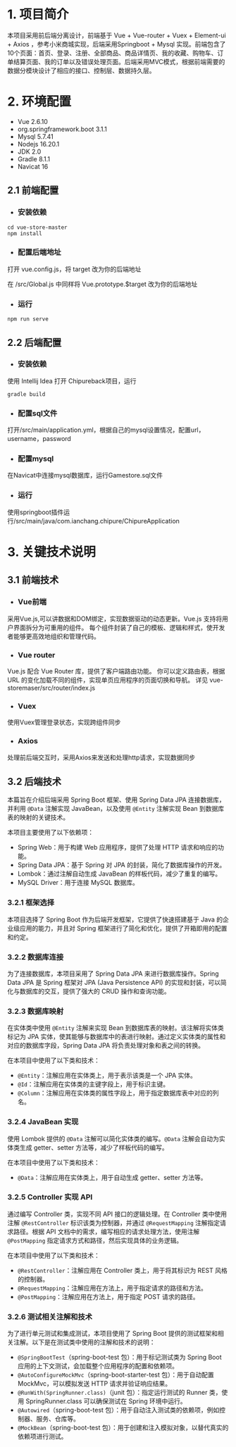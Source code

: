 # 1. 项目简介

本项目采用前后端分离设计，前端基于 Vue + Vue-router + Vuex + Element-ui + Axios ，参考小米商城实现，后端采用Springboot + Mysql 实现。前端包含了10个页面：首页、登录、注册、全部商品、商品详情页、我的收藏、购物车、订单结算页面、我的订单以及错误处理页面。后端采用MVC模式，根据前端需要的数据分模块设计了相应的接口、控制层、数据持久层。

# 2. 环境配置

- Vue 2.6.10
- org.springframework.boot 3.1.1
- Mysql 5.7.41
- Nodejs 16.20.1
- JDK 2.0
- Gradle 8.1.1
- Navicat 16

## 2.1 前端配置

- ### 安装依赖

```shell
cd vue-store-master
npm install
```

- ### 配置后端地址

打开 vue.config.js，将 target 改为你的后端地址

在 /src/Global.js 中同样将 Vue.prototype.$target 改为你的后端地址

- ### 运行

```shell
npm run serve
```

## 2.2 后端配置

- ### 安装依赖

使用 Intellij Idea 打开 Chipureback项目，运行  

```shell
gradle build
```

- ### 配置sql文件

打开/src/main/application.yml，根据自己的mysql设置情况，配置url，username，password 

- ### 配置mysql

在Navicat中连接mysql数据库，运行Gamestore.sql文件

- ### 运行

使用springboot插件运行/src/main/java/com.ianchang.chipure/ChipureApplication  

# 3. 关键技术说明

## 3.1 前端技术

- ### Vue前端

采用Vue.js,可以讲数据和DOM绑定，实现数据驱动的动态更新。Vue.js 支持将用户界面拆分为可重用的组件。 每个组件封装了自己的模板、逻辑和样式，使开发者能够更高效地组织和管理代码。

- ### Vue router

Vue.js 配合 Vue Router 库，提供了客户端路由功能。 你可以定义路由表，根据 URL 的变化加载不同的组件，实现单页应用程序的页面切换和导航。 详见 vue-storemaser/src/router/index.js

- ### Vuex

使用Vuex管理登录状态，实现跨组件同步

- ### Axios

处理前后端交互时，采用Axios来发送和处理http请求，实现数据同步

## 3.2 后端技术

本篇旨在介绍后端采用 Spring Boot 框架、使用 Spring Data JPA 连接数据库，并利用 `@Data` 注解实现 JavaBean，以及使用 `@Entity` 注解实现 Bean 到数据库表的映射的关键技术。

本项目主要使用了以下依赖项：

- Spring Web：用于构建 Web 应用程序，提供了处理 HTTP 请求和响应的功能。
- Spring Data JPA：基于 Spring 对 JPA 的封装，简化了数据库操作的开发。
- Lombok：通过注解自动生成 JavaBean 的样板代码，减少了重复的编写。
- MySQL Driver：用于连接 MySQL 数据库。



### 3.2.1 框架选择

本项目选择了 Spring Boot 作为后端开发框架，它提供了快速搭建基于 Java 的企业级应用的能力，并且对 Spring 框架进行了简化和优化，提供了开箱即用的配置和约定。

### 3.2.2 数据库连接

为了连接数据库，本项目采用了 Spring Data JPA 来进行数据库操作。Spring Data JPA 是 Spring 框架对 JPA (Java Persistence API) 的实现和封装，可以简化与数据库的交互，提供了强大的 CRUD 操作和查询功能。

### 3.2.3 数据库映射

在实体类中使用 `@Entity` 注解来实现 Bean 到数据库表的映射。该注解将实体类标记为 JPA 实体，使其能够与数据库中的表进行映射。通过定义实体类的属性和对应的数据库字段，Spring Data JPA 将负责处理对象和表之间的转换。

在本项目中使用了以下类和技术：

- `@Entity`：注解应用在实体类上，用于表示该类是一个 JPA 实体。
- `@Id`：注解应用在实体类的主键字段上，用于标识主键。
- `@Column`：注解应用在实体类的属性字段上，用于指定数据库表中对应的列名。

### 3.2.4 JavaBean 实现

使用 Lombok 提供的 `@Data` 注解可以简化实体类的编写。`@Data` 注解会自动为实体类生成 getter、setter 方法等，减少了样板代码的编写。

在本项目中使用了以下类和技术：

- `@Data`：注解应用在实体类上，用于自动生成 getter、setter 方法等。

### 3.2.5 Controller 实现 API

通过编写 Controller 类，实现不同 API 接口的逻辑处理。在 Controller 类中使用注解 `@RestController` 标识该类为控制器，并通过 `@RequestMapping` 注解指定请求路径。根据 API 文档中的需求，编写相应的请求处理方法，使用注解 `@PostMapping` 指定请求方式和路径，然后实现具体的业务逻辑。

在本项目中使用了以下类和技术：

- `@RestController`：注解应用在 Controller 类上，用于将其标识为 REST 风格的控制器。
- `@RequestMapping`：注解应用在方法上，用于指定请求的路径和方法。
- `@PostMapping`：注解应用在方法上，用于指定 POST 请求的路径。

### 3.2.6 测试相关注解和技术

为了进行单元测试和集成测试，本项目使用了 Spring Boot 提供的测试框架和相关注解。以下是在测试类中使用的注解和技术的说明：

- `@SpringBootTest`（spring-boot-test 包）：用于标记测试类为 Spring Boot 应用的上下文测试，会加载整个应用程序的配置和依赖项。
- `@AutoConfigureMockMvc`（spring-boot-starter-test 包）：用于自动配置 MockMvc，可以模拟发送 HTTP 请求并验证响应结果。
- `@RunWith(SpringRunner.class)`（junit 包）：指定运行测试的 Runner 类，使用 SpringRunner.class 可以确保测试在 Spring 环境中运行。
- `@Autowired`（spring-boot-test 包）：用于自动注入测试类的依赖项，例如控制器、服务、仓库等。
- `@MockBean`（spring-boot-test 包）：用于创建和注入模拟对象，以替代真实的依赖项进行测试。


